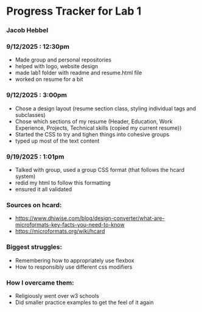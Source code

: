 # Progress Tracker for Lab 1

### Jacob Hebbel

### 9/12/2025 : 12:30pm
- Made group and personal repositories
- helped with logo, website design
- made lab1 folder with readme and resume.html file
- worked on resume for a bit

### 9/12/2025 : 3:00pm
- Chose a design layout (resume section class, styling individual tags and subclasses)
- Chose which sections of my resume (Header, Education, Work Experience, Projects, Technical skills (copied my current resume))
- Started the CSS to try and tighen things into cohesive groups
- typed up most of the text content

### 9/19/2025 : 1:01pm
- Talked with group, used a group CSS format (that follows the hcard system)
- redid my html to follow this formatting
- ensured it all validated

### Sources on hcard:
- https://www.dhiwise.com/blog/design-converter/what-are-microformats-key-facts-you-need-to-know
- https://microformats.org/wiki/hcard

### Biggest struggles:
- Remembering how to appropriately use flexbox
- How to responsibly use different css modifiers

### How I overcame them:
- Religiously went over w3 schools
- Did smaller practice examples to get the feel of it again